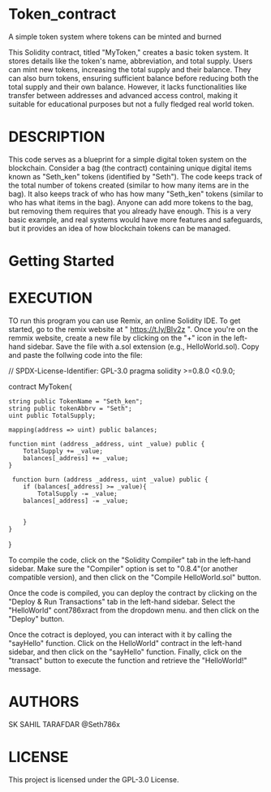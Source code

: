 # Token_contract
A simple token system where tokens can be minted and burned

This Solidity contract, titled "MyToken," creates a basic token system. It stores details like the token's name, abbreviation, and total supply. Users can mint new tokens, increasing the total supply and their balance. They can also burn tokens, ensuring sufficient balance before reducing both the total supply and their own balance. However, it lacks functionalities like transfer between addresses and advanced access control, making it suitable for educational purposes but not a fully fledged real world token.

# DESCRIPTION
This code serves as a blueprint for a simple digital token system on the blockchain. Consider a bag (the contract) containing unique digital items known as "Seth_ken" tokens (identified by "Seth"). The code keeps track of the total number of tokens created (similar to how many items are in the bag). It also keeps track of who has how many "Seth_ken" tokens (similar to who has what items in the bag). Anyone can add more tokens to the bag, but removing them requires that you already have enough. This is a very basic example, and real systems would have more features and safeguards, but it provides an idea of how blockchain tokens can be managed.

# Getting Started

# EXECUTION

TO run this program you can use Remix, an online Solidity IDE. To get started, go to the remix website at " https://t.ly/BIv2z ". Once you're on the remmix website, create a new file by clicking on the "+" icon in the left-hand sidebar. Save the file with a.sol extension (e.g., HelloWorld.sol). Copy and paste the follwing code into the file:

// SPDX-License-Identifier: GPL-3.0
pragma solidity >=0.8.0 <0.9.0;

contract MyToken{

    string public TokenName = "Seth_ken";
    string public tokenAbbrv = "Seth";
    uint public TotalSupply;

    mapping(address => uint) public balances;

    function mint (address _address, uint _value) public {
        TotalSupply += _value;
        balances[_address] += _value;
    }

     function burn (address _address, uint _value) public {
        if (balances[_address] >= _value){
            TotalSupply -= _value;
        balances[_address] -= _value;


        }
    }

}

To compile the code, click on the "Solidity Compiler" tab in the left-hand sidebar. Make sure the "Compiler" option is set to "0.8.4"(or another compatible version), and then click on the "Compile HelloWorld.sol" button.

Once the code is compiled, you can deploy the contract by clicking on the "Deploy & Run Transactions" tab in the left-hand sidebar. Select the "HelloWorld" cont786xract from the dropdown menu. and then click on the "Deploy" button.

Once the cotract is deployed, you can interact with it by calling the "sayHello" function. Click on the HelloWorld" contract in the left-hand sidebar, and then click on the "sayHello" function.  Finally, click on the "transact" button to execute the function and retrieve the "HelloWorld!" message.

# AUTHORS
SK SAHIL TARAFDAR
@Seth786x

# LICENSE
This project is licensed under the GPL-3.0 License.
